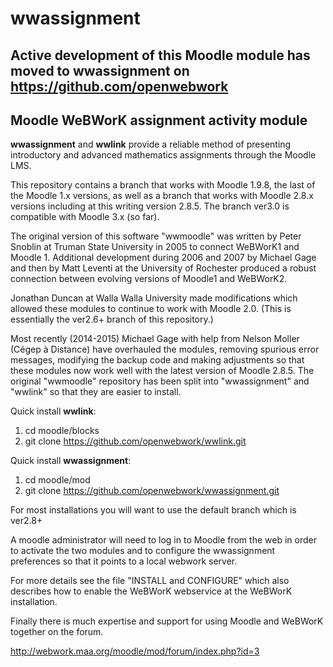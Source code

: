 # wwassignment
## Active development of this Moodle module has moved to wwassignment on https://github.com/openwebwork
## Moodle WeBWorK assignment activity module

**wwassignment** and **wwlink** provide a reliable method of presenting introductory and 
advanced mathematics assignments through the Moodle LMS.  

This repository contains a branch that works with Moodle 1.9.8, the last of the Moodle 1.x versions, 
as well as a branch that works with  Moodle 2.8.x versions including at this writing version 2.8.5.
The branch ver3.0 is compatible with Moodle 3.x (so far).   

The original version of this software "wwmoodle" was written by Peter Snoblin at Truman State University
in 2005 to connect WeBWorK1 and Moodle 1.  Additional development during 2006 and 2007 
by Michael Gage and then by Matt Leventi at the University of Rochester 
produced a robust connection between evolving versions of Moodle1 and WeBWorK2. 

Jonathan Duncan at Walla Walla University made modifications which allowed 
these modules to continue to work with Moodle 2.0.
(This is essentially the ver2.6+ branch of this repository.) 

Most recently (2014-2015) Michael Gage with help from  Nelson Moller (Cégep à Distance) have overhauled the 
modules, removing spurious error messages, modifying the backup code and 
making adjustments so that these modules now work well with the latest version of Moodle 2.8.5.
The original "wwmoodle" repository has been split into "wwassignment" and "wwlink" so 
that they are easier to install.

Quick install **wwlink**:

1. cd moodle/blocks
2. git clone https://github.com/openwebwork/wwlink.git

Quick install **wwassignment**:

1. cd moodle/mod
2. git clone https://github.com/openwebwork/wwassignment.git

For most installations you will want to use the default branch which is ver2.8+

A moodle administrator will need to log in to Moodle from the web in order to activate the two modules and 
to configure the wwassignment preferences so that it points to a local webwork server. 

For more details see the file "INSTALL and CONFIGURE" which also 
describes how to enable the WeBWorK webservice at the WeBWorK installation.

Finally there is much expertise and support for using Moodle and WeBWorK together on the 
forum.

http://webwork.maa.org/moodle/mod/forum/index.php?id=3
